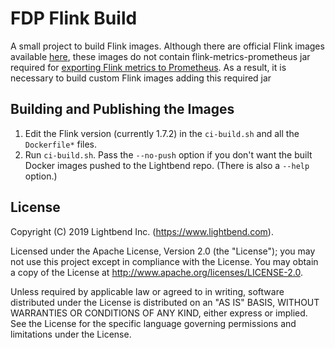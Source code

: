# FDP Flink Build

A small project to build Flink images. Although there are official Flink
images available [here](https://hub.docker.com/_/flink), these images do not
contain flink-metrics-prometheus jar required for
[exporting Flink metrics to Prometheus](https://ci.apache.org/projects/flink/flink-docs-stable/monitoring/metrics.html#prometheus-orgapacheflinkmetricsprometheusprometheusreporter).
As a result, it is necessary to build custom Flink images adding this required jar

## Building and Publishing the Images

1. Edit the Flink version (currently 1.7.2) in the `ci-build.sh` and all the `Dockerfile*` files.
2. Run `ci-build.sh`. Pass the `--no-push` option if you don't want the built Docker images pushed to the Lightbend repo. (There is also a `--help` option.)

## License

Copyright (C) 2019 Lightbend Inc. (https://www.lightbend.com).

Licensed under the Apache License, Version 2.0 (the "License"); you may not use this project except in compliance with the License. You may obtain a copy of the License at http://www.apache.org/licenses/LICENSE-2.0.

Unless required by applicable law or agreed to in writing, software distributed under the License is distributed on an "AS IS" BASIS, WITHOUT WARRANTIES OR CONDITIONS OF ANY KIND, either express or implied. See the License for the specific language governing permissions and limitations under the License.
